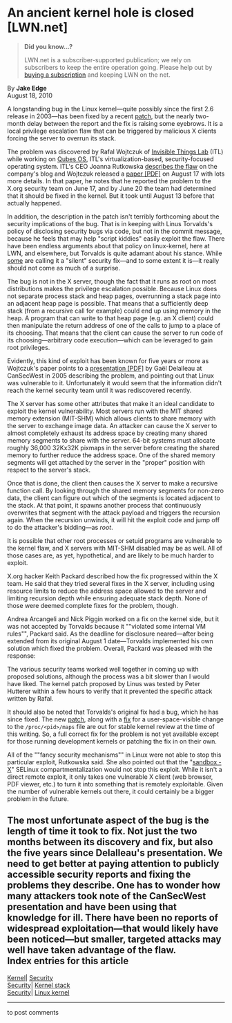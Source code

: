 # An ancient kernel hole is closed [LWN.net]

> **Did you know...?**
> 
> LWN.net is a subscriber-supported publication; we rely on subscribers to keep the entire operation going. Please help out by [buying a subscription](/Promo/nst-nag4/subscribe) and keeping LWN on the net. 

By **Jake Edge**  
August 18, 2010 

A longstanding bug in the Linux kernel—quite possibly since the first 2.6 release in 2003—has been fixed by a recent [patch](http://git.kernel.org/?p=linux/kernel/git/torvalds/linux-2.6.git;a=commitdiff;h=320b2b8de12698082609ebbc1a17165727f4c893), but the nearly two-month delay between the report and the fix is raising some eyebrows. It is a local privilege escalation flaw that can be triggered by malicious X clients forcing the server to overrun its stack. 

The problem was discovered by Rafal Wojtczuk of [Invisible Things Lab](http://www.invisiblethingslab.com/itl/Welcome.html) (ITL) while working on [Qubes OS](http://lwn.net/Articles/386065/), ITL's virtualization-based, security-focused operating system. ITL's CEO Joanna Rutkowska [describes the flaw](http://theinvisiblethings.blogspot.com/2010/08/skeletons-hidden-in-linux-closet.html) on the company's blog and Wojtczuk released a [paper [PDF]](http://www.invisiblethingslab.com/resources/misc-2010/xorg-large-memory-attacks.pdf) on August 17 with lots more details. In that paper, he notes that he reported the problem to the X.org security team on June 17, and by June 20 the team had determined that it should be fixed in the kernel. But it took until August 13 before that actually happened. 

In addition, the description in the patch isn't terribly forthcoming about the security implications of the bug. That is in keeping with Linus Torvalds's policy of disclosing security bugs via code, but not in the commit message, because he feels that may help "script kiddies" easily exploit the flaw. There have been endless arguments about that policy on linux-kernel, here at LWN, and elsewhere, but Torvalds is quite adamant about his stance. While [some](http://news.softpedia.com/news/Critical-Vulnerability-Silently-Patched-in-Linux-Kernel-152678.shtml) are calling it a "silent" security fix—and to some extent it is—it really should not come as much of a surprise. 

The bug is not in the X server, though the fact that it runs as root on most distributions makes the privilege escalation possible. Because Linux does not separate process stack and heap pages, overrunning a stack page into an adjacent heap page is possible. That means that a sufficiently deep stack (from a recursive call for example) could end up using memory in the heap. A program that can write to that heap page (e.g. an X client) could then manipulate the return address of one of the calls to jump to a place of its choosing. That means that the client can cause the server to run code of its choosing—arbitrary code execution—which can be leveraged to gain root privileges. 

Evidently, this kind of exploit has been known for five years or more as Wojtczuk's paper points to a [presentation [PDF]](http://cansecwest.com/core05/memory_vulns_delalleau.pdf) by Gaël Delalleau at CanSecWest in 2005 describing the problem, and pointing out that Linux was vulnerable to it. Unfortunately it would seem that the information didn't reach the kernel security team until it was rediscovered recently. 

The X server has some other attributes that make it an ideal candidate to exploit the kernel vulnerability. Most servers run with the MIT shared memory extension (MIT-SHM) which allows clients to share memory with the server to exchange image data. An attacker can cause the X server to almost completely exhaust its address space by creating many shared memory segments to share with the server. 64-bit systems must allocate roughly 36,000 32Kx32K pixmaps in the server before creating the shared memory to further reduce the address space. One of the shared memory segments will get attached by the server in the "proper" position with respect to the server's stack. 

Once that is done, the client then causes the X server to make a recursive function call. By looking through the shared memory segments for non-zero data, the client can figure out which of the segments is located adjacent to the stack. At that point, it spawns another process that continuously overwrites that segment with the attack payload and triggers the recursion again. When the recursion unwinds, it will hit the exploit code and jump off to do the attacker's bidding—as _root_. 

It is possible that other root processes or setuid programs are vulnerable to the kernel flaw, and X servers with MIT-SHM disabled may be as well. All of those cases are, as yet, hypothetical, and are likely to be much harder to exploit. 

X.org hacker Keith Packard described how the fix progressed within the X team. He said that they tried several fixes in the X server, including using resource limits to reduce the address space allowed to the server and limiting recursion depth while ensuring adequate stack depth. None of those were deemed complete fixes for the problem, though. 

Andrea Arcangeli and Nick Piggin worked on a fix on the kernel side, but it was not accepted by Torvalds because it ""violated some internal VM rules"", Packard said. As the deadline for disclosure neared—after being extended from its original August 1 date—Torvalds implemented his own solution which fixed the problem. Overall, Packard was pleased with the response: 

The various security teams worked well together in coming up with proposed solutions, although the process was a bit slower than I would have liked. The kernel patch proposed by Linus was tested by Peter Hutterer within a few hours to verify that it prevented the specific attack written by Rafal. 

It should also be noted that Torvalds's original fix had a bug, which he has since fixed. The new [patch](http://git.kernel.org/?p=linux/kernel/git/torvalds/linux-2.6.git;a=commitdiff;h=11ac552477e32835cb6970bf0a70c210807f5673), along with a [fix](http://git.kernel.org/?p=linux/kernel/git/torvalds/linux-2.6.git;a=commitdiff;h=d7824370e26325c881b665350ce64fb0a4fde24a) for a user-space-visible change to the `/proc/<pid>/maps` file are out for stable kernel review at the time of this writing. So, a full correct fix for the problem is not yet available except for those running development kernels or patching the fix in on their own. 

All of the ""fancy security mechanisms"" in Linux were not able to stop this particular exploit, Rutkowska said. She also pointed out that the "[sandbox -X](http://danwalsh.livejournal.com/31146.html)" SELinux compartmentalization would not stop this exploit. While it isn't a direct remote exploit, it only takes one vulnerable X client (web browser, PDF viewer, etc.) to turn it into something that is remotely exploitable. Given the number of vulnerable kernels out there, it could certainly be a bigger problem in the future. 

The most unfortunate aspect of the bug is the length of time it took to fix. Not just the two months between its discovery and fix, but also the five years since Delalleau's presentation. We need to get better at paying attention to publicly accessible security reports and fixing the problems they describe. One has to wonder how many attackers took note of the CanSecWest presentation and have been using that knowledge for ill. There have been no reports of widespread exploitation—that would likely have been noticed—but smaller, targeted attacks may well have taken advantage of the flaw.  
Index entries for this article  
---  
[Kernel](/Kernel/Index)| [Security](/Kernel/Index#Security)  
[Security](/Security/Index/)| [Kernel stack](/Security/Index/#Kernel_stack)  
[Security](/Security/Index/)| [Linux kernel](/Security/Index/#Linux_kernel)  
  


* * *

to post comments 
